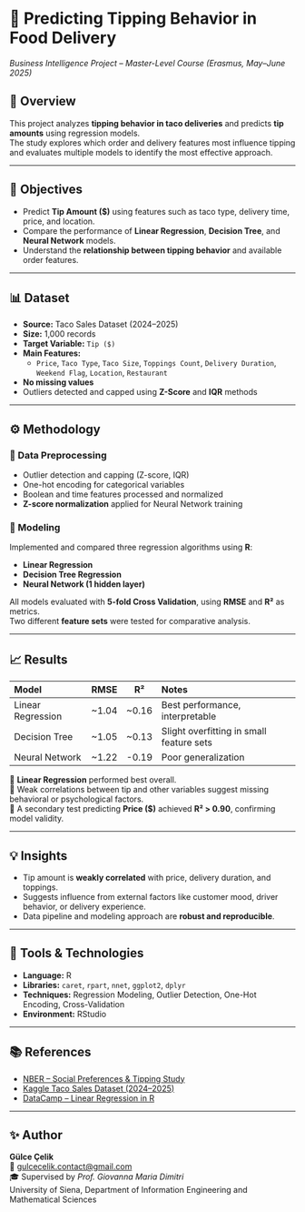 # 🍔 Predicting Tipping Behavior in Food Delivery  
*Business Intelligence Project – Master-Level Course (Erasmus, May–June 2025)*  

## 📘 Overview
This project analyzes **tipping behavior in taco deliveries** and predicts **tip amounts** using regression models.  
The study explores which order and delivery features most influence tipping and evaluates multiple models to identify the most effective approach.

---

## 🎯 Objectives
- Predict **Tip Amount ($)** using features such as taco type, delivery time, price, and location.  
- Compare the performance of **Linear Regression**, **Decision Tree**, and **Neural Network** models.  
- Understand the **relationship between tipping behavior** and available order features.

---

## 📊 Dataset
- **Source:** Taco Sales Dataset (2024–2025)  
- **Size:** 1,000 records  
- **Target Variable:** `Tip ($)`  
- **Main Features:**  
  - `Price`, `Taco Type`, `Taco Size`, `Toppings Count`, `Delivery Duration`, `Weekend Flag`, `Location`, `Restaurant`  
- **No missing values**  
- Outliers detected and capped using **Z-Score** and **IQR** methods  

---

## ⚙️ Methodology
### 🧹 Data Preprocessing
- Outlier detection and capping (Z-score, IQR)  
- One-hot encoding for categorical variables  
- Boolean and time features processed and normalized  
- **Z-score normalization** applied for Neural Network training  

### 🤖 Modeling
Implemented and compared three regression algorithms using **R**:  
- **Linear Regression**  
- **Decision Tree Regression**  
- **Neural Network (1 hidden layer)**  

All models evaluated with **5-fold Cross Validation**, using **RMSE** and **R²** as metrics.  
Two different **feature sets** were tested for comparative analysis.  

---

## 📈 Results
| Model | RMSE | R² | Notes |
|:------|:----:|:--:|:------|
| Linear Regression | ~1.04 | ~0.16 | Best performance, interpretable |
| Decision Tree | ~1.05 | ~0.13 | Slight overfitting in small feature sets |
| Neural Network | ~1.22 | -0.19 | Poor generalization |

🔹 **Linear Regression** performed best overall.  
🔹 Weak correlations between tip and other variables suggest missing behavioral or psychological factors.  
🔹 A secondary test predicting **Price ($)** achieved **R² > 0.90**, confirming model validity.

---

## 💡 Insights
- Tip amount is **weakly correlated** with price, delivery duration, and toppings.  
- Suggests influence from external factors like customer mood, driver behavior, or delivery experience.  
- Data pipeline and modeling approach are **robust and reproducible**.

---

## 🚀 Tools & Technologies
- **Language:** R  
- **Libraries:** `caret`, `rpart`, `nnet`, `ggplot2`, `dplyr`  
- **Techniques:** Regression Modeling, Outlier Detection, One-Hot Encoding, Cross-Validation  
- **Environment:** RStudio  

---

## 📚 References
- [NBER – Social Preferences & Tipping Study](https://www.nber.org/papers/w26380)  
- [Kaggle Taco Sales Dataset (2024–2025)](https://www.kaggle.com/datasets/atharvasoundankar/taco-sales-dataset-20242025)  
- [DataCamp – Linear Regression in R](https://www.datacamp.com/tutorial/linear-regression-R)

---

## ✨ Author
**Gülce Çelik**  
📧 gulcecelik.contact@gmail.com  
🎓 Supervised by *Prof. Giovanna Maria Dimitri*  
University of Siena, Department of Information Engineering and Mathematical Sciences  

